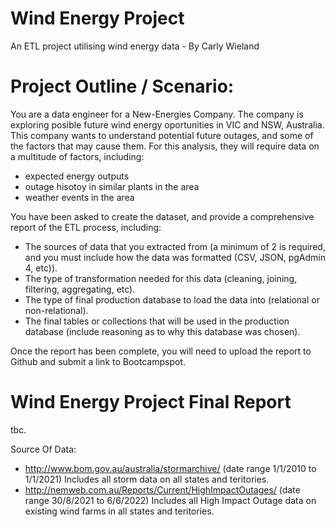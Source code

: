 # Wind Energy Project
An ETL project utilising wind energy data - By Carly Wieland

# Project Outline / Scenario:
You are a data engineer for a New-Energies Company.
The company is exploring posible future wind energy oportunities in VIC and NSW, Australia.
This company wants to understand potential future outages, and some of the factors that may cause them. For this analysis, they will require data on a multitude of factors, including:

* expected energy outputs 
* outage hisotoy in similar plants in the area
* weather events in the area

You have been asked to create the dataset, and provide a comprehensive report of the ETL process, including:
* The sources of data that you extracted from (a minimum of 2 is required, and you must include how the data was formatted (CSV, JSON, pgAdmin 4, etc)).
* The type of transformation needed for this data (cleaning, joining, filtering, aggregating, etc).
* The type of final production database to load the data into (relational or non-relational).
* The final tables or collections that will be used in the production database (include reasoning as to why this database was chosen).


Once the report has been complete, you will need to upload the report to Github and submit a link to Bootcampspot.

# Wind Energy Project Final Report
tbc.

Source Of Data:
* http://www.bom.gov.au/australia/stormarchive/ (date range 1/1/2010 to 1/1/2021)
  Includes all storm data on all states and teritories.
* http://nemweb.com.au/Reports/Current/HighImpactOutages/ (date range 30/8/2021 to 6/6/2022)
  Includes all High Impact Outage data on existing wind farms in all states and teritories.
